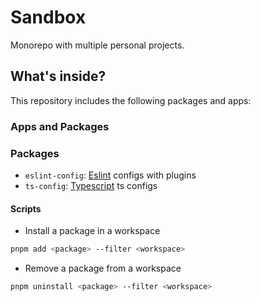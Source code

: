 # Sandbox

Monorepo with multiple personal projects.

## What's inside?

This repository includes the following packages and apps:

### Apps and Packages

### Packages

- `eslint-config`: [Eslint](https://eslint.org/) configs with plugins
- `ts-config`: [Typescript](https://www.typescriptlang.org/) ts configs

#### Scripts

- Install a package in a workspace

```bash
pnpm add <package> --filter <workspace>
```

- Remove a package from a workspace

```bash
pnpm uninstall <package> --filter <workspace>
```
